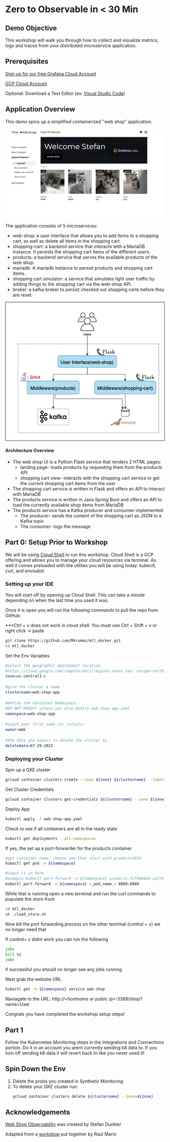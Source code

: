 # Zero to Observable in < 30 Min

## Demo Objective

This workshop will walk you through how to collect and visualize metrics, logs and traces from your distributed microservice application.

## Prerequisites
[Sign up for our free Grafana Cloud Account](https://grafana.com/)

[GCP Cloud Account](https://cloud.google.com)

Optional: Download a Text Editor (ex: [Visual Studio Code](https://code.visualstudio.com/download))

## Application Overview
This demo spins up a simplified containerized "web shop" application.

![website](images/shop.png)

The application consists of 5 microservices:
- web-shop: a user interface that allows you to add items to a shopping cart, as well as delete all items in the shopping cart.
- shopping-cart: a backend service that interacts with a MariaDB instance. It persists the shopping cart items of the different users.
- products: a backend service that serves the available products of the web shop.
- mariadb: A mariadb instance to persist products and shopping cart items.
- shopping cart simulator: a service that simulates light user traffic by adding things to the shopping cart via the web-shop API.
- broker: a kafka broker to persist checked out shopping carts before they are reset.

![Alt text](images/arch.png)

#### Architecture Overview
- The web shop UI is a Python Flask service that renders 2 HTML pages: 
    - landing page- loads products by requesting them from the products API
    - shopping cart view- interacts with the shopping cart service to get the current shopping cart items from the user
- The shopping cart service is written in Flask and offers an API to interact with MariaDB
- The products service is written in Java Spring Boot and offers an API to load the currently available shop items from MariaDB
- The products service has a Kafka producer and consumer implemented:
    - The producer- sends the content of the shopping cart as JSON to a Kafka topic
    - The consumer- logs the message

## Part 0: Setup Prior to Workshop
We will be using [Cloud Shell](https://cloud.google.com/shell) to run this workshop. Cloud Shell is a GCP offering and allows you to manage your cloud resources via terminal. As well it comes preloaded with the utilites you will be using today: kubectl, curl, and envsubst

### Setting up your IDE 

You will start off by opening up Cloud Shell. This can take a minute depending on when the last time you used it was.

Once it is open you will run the following commands to pull the repo from GitHub:

***Ctrl + v does not work in cloud shell. You must use Ctrl + Shift + v or right click -> paste
```bash
git clone https://github.com/Mkrummz/mtl_docker.git
cd mtl_docker
```
Set the Env Variables

```bash
#select the geographic deployment location
#https://cloud.google.com/compute/docs/regions-zones (ex: europe-north1-a, us-central1-a)
zone=us-central1-c

#give the cluster a name
clustername=web-shop-app

#define the Container Namespace.
#DO NOT MODIFY unless you also modify web-shop-app.yaml
namespace=web-shop-app

#input your first name (or initals)
owner=mmk

#the date you expect to delete the cluster by
deletedate=07-29-2022
```

### Deploying your Cluster 

Spin up a GKE cluster
```bash
gcloud container clusters create --zone ${zone} ${clustername} --labels owner=${owner},lifetime=${deletedate}
```

Get Cluster Credentials
```bash
gcloud container clusters get-credentials ${clustername} --zone ${zone}
```

Deploy App
```bash
kubectl apply -f web-shop-app.yaml
```

Check to see if all containers are all in the ready state
```bash
kubectl get deployments --all-namespaces
```

If yes, the set up a port-forwarder for the products container
```bash
#get container name, choose one that start with productsXXXX
kubectl get pod -n ${namespace}
```

```bash
#input it in here
#example kubectl port-forward -n ${namespace} products-7cf9db6b6-splt5 8080:8080
kubectl port-forward -n ${namespace} <_pod_name_> 8080:8080
```

While that is running open a new terminal and run the curl commands to populate the store front
```bash
cd mtl_docker
sh ./load_store.sh
```
Now kill the port forwarding process on the other temrinal (control + c) we no longer need that

If control+ c didnt work you can run the following
```bash
jobs
kill %1
jobs
```
if successful you should no longer see any jobs running

Next grab the website URL
```bash
kubectl get -n ${namespace} service web-shop
```
Naviagate to the URL: http://<_hostname or public ip_>:3389/shop?name=User

Congrats you have completed the workshop setup steps!

## Part 1
Follow the Kubernetes Monitoring steps in the Integrations and Connections portion. Do it in an account you arent currently sending k8 data to. If you turn off sending k8 data it will revert back to like you never used it!

## Spin Down the Env
1. Delete the probs you created in Synthetic Monitoring
2. To delete your GKE cluster run:
    ```bash
    gcloud container clusters delete ${clustername} --zone=${zone}
    ```

## Acknowledgements

[Web Shop Observability](https://github.com/Condla/web-shop-o11y-demo) was created by Stefan Dunkler

Adapted from a [workshop](https://docs.google.com/presentation/d/1TWWFg1j-Inu4aoWzY63m9KQAKBzIwOH9hKPTSTol7Qk/edit#slide=id.g135b07445ea_0_142) put together by Raúl Marín 
